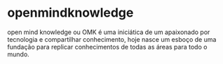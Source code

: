 # openmindknowledge
open mind knowledge ou OMK é uma iniciática de um apaixonado por tecnologia e compartilhar conhecimento, hoje nasce um esboço de uma fundação para replicar conhecimentos de todas as áreas para todo o mundo.

